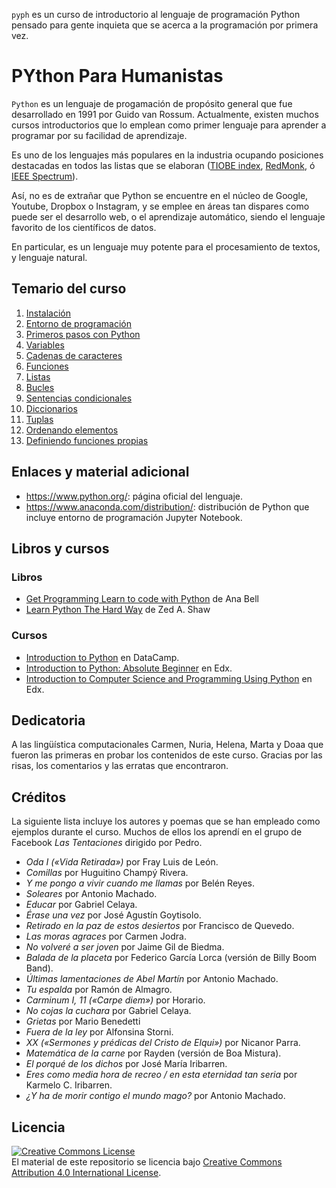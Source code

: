 `pyph` es un curso de introductorio al lenguaje de programación Python pensado para gente inquieta que se acerca a la programación por primera vez.

PYthon Para Humanistas
======================

`Python` es un lenguaje de progamación de propósito general que fue desarrollado en 1991 por Guido van Rossum. Actualmente, existen muchos cursos introductorios que lo emplean como primer lenguaje para aprender a programar por su facilidad de aprendizaje.

Es uno de los lenguajes más populares en la industria ocupando posiciones destacadas en todos las listas que se elaboran ([TIOBE index](https://www.tiobe.com/tiobe-index/), [RedMonk](https://redmonk.com/sogrady/2018/08/10/language-rankings-6-18/), ó [IEEE Spectrum](https://spectrum.ieee.org/at-work/innovation/the-2018-top-programming-languages)).

Así, no es de extrañar que Python se encuentre en el núcleo de Google, Youtube, Dropbox o Instagram, y se emplee en áreas tan dispares como puede ser el desarrollo web, o el aprendizaje automático, siendo el lenguaje favorito de los científicos de datos.

En particular, es un lenguaje muy potente para el procesamiento de textos, y lenguaje natural.

Temario del curso
-----------------

1.  [Instalación](000-Instalacion-Anaconda.ipynb)
2.  [Entorno de programación](001-Notebook-entorno-de-programacion.ipynb)
3.  [Primeros pasos con Python](002-Primeros-pasos-con-Python.ipynb)
4.  [Variables](003-Variables.ipynb)
5.  [Cadenas de caracteres](004-Cadenas-de-caracteres.ipynb)
6.  [Funciones](005-Funciones.ipynb)
7.  [Listas](006-Listas.ipynb)
8.  [Bucles](007-Bucles.ipynb)
9.  [Sentencias condicionales](008-Sentencias-condicionales.ipynb)
10. [Diccionarios](009-Diccionarios.ipynb)
11. [Tuplas](010-Tuplas.ipynb)
12. [Ordenando elementos](011-Ordenando-elementos.ipynb)
13. [Definiendo funciones propias](012-Definiendo-funciones-propias.ipynb)

Enlaces y material adicional
----------------------------

-   <https://www.python.org/>: página oficial del lenguaje.
-   <https://www.anaconda.com/distribution/>: distribución de Python que incluye entorno de programación Jupyter Notebook.


Libros y cursos
---------------

### Libros

-   [Get Programming Learn to code with Python](https://www.manning.com/books/get-programming) de Ana Bell
-   [Learn Python The Hard Way](https://www.souravsengupta.com/cds2015/python/LPTHW.pdf) de Zed A. Shaw

### Cursos

-   [Introduction to Python](https://www.datacamp.com/courses/intro-to-python-for-data-science) en DataCamp.
-   [Introduction to Python: Absolute Beginner](https://www.edx.org/es/course/introduction-to-python-absolute-beginner-3) en Edx.
-   [Introduction to Computer Science and Programming Using Python](https://www.edx.org/course/introduction-to-computer-science-and-programming-using-python-2) en Edx.

Dedicatoria
-----------

A las lingüística computacionales Carmen, Nuria, Helena, Marta y Doaa que fueron las primeras en probar los contenidos de este curso. Gracias por las risas, los comentarios y las erratas que encontraron.

Créditos
--------

La siguiente lista incluye los autores y poemas que se han empleado como ejemplos durante el curso. Muchos de ellos los aprendí en el grupo de Facebook *Las Tentaciones* dirigido por Pedro.

-   *Oda I («Vida Retirada»)* por Fray Luis de León.
-   *Comillas* por Huguitino Champý Rivera.
-   *Y me pongo a vivir cuando me llamas* por Belén Reyes.
-   *Soleares* por Antonio Machado.
-   *Educar* por Gabriel Celaya.
-   *Érase una vez* por José Agustín Goytisolo.
-   *Retirado en la paz de estos desiertos* por Francisco de Quevedo.
-   *Las moras agraces* por Carmen Jodra.
-   *No volveré a ser joven* por Jaime Gil de Biedma.
-   *Balada de la placeta* por Federico García Lorca (versión de Billy Boom Band).
-   *Últimas lamentaciones de Abel Martín* por Antonio Machado.
-   *Tu espalda* por Ramón de Almagro.
-   *Carminum I, 11 («Carpe diem»)* por Horario.
-   *No cojas la cuchara* por Gabriel Celaya.
-   *Grietas* por Mario Benedetti
-   *Fuera de la ley* por Alfonsina Storni.
-   *XX («Sermones y prédicas del Cristo de Elqui»)* por Nicanor Parra.
-   *Matemática de la carne* por Rayden (versión de Boa Mistura).
-   *El porqué de los dichos* por José María Iribarren.
-   *Eres como media hora de recreo / en esta eternidad tan seria* por Karmelo C. Iribarren.
-   *¿Y ha de morir contigo el mundo mago?* por Antonio Machado.

Licencia
--------

<a rel="license" href="http://creativecommons.org/licenses/by/4.0/"><img alt="Creative Commons License" style="border-width:0" src="https://i.creativecommons.org/l/by/4.0/88x31.png" /></a><br />El material de este repositorio se licencia bajo <a rel="license" href="http://creativecommons.org/licenses/by/4.0/">Creative Commons Attribution 4.0 International License</a>.
